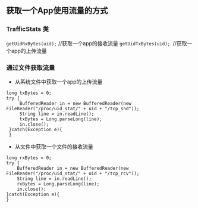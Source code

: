 ## 获取一个App使用流量的方式

### TrafficStats 类

   `getUidRxBytes(uid);` //获取一个app的接收流量
   `getUidTxBytes(uid); `//获取一个app的上传流量

### 通过文件获取流量

   * 从系统文件中获取一个app的上传流量
      
``` 
long txBytes = 0;
try {
     BufferedReader in = new BufferedReader(new FileReader("/proc/uid_stat/" + uid + "/tcp_snd"));
     String line = in.readLine();
     txBytes = Long.parseLong(line);
     in.close();
 }catch(Exception e){
 }
```
 * 从文件中获取一个文件的接收流量
     
```  
long rxBytes = 0;
try {
	BufferedReader in = new BufferedReader(new FileReader("/proc/uid_stat/" + uid + "/tcp_rcv"));
	String line = in.readLine();
	rxBytes = Long.parseLong(line);
	in.close();
}catch(Exception e){
}
```

